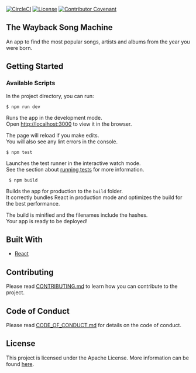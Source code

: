 [![CircleCI](https://circleci.com/gh/tendaitt/wayback-songmachine.svg?style=svg)](https://circleci.com/gh/tendaitt/wayback-songmachine) [![License](https://img.shields.io/badge/License-Apache%202.0-blue.svg)](https://opensource.org/licenses/Apache-2.0) [![Contributor Covenant](https://img.shields.io/badge/Contributor%20Covenant-v2.0%20adopted-ff69b4.svg)](code-of-conduct.md)

## The Wayback Song Machine

An app to find the most popular songs, artists and albums from the year you were born.

## Getting Started

### Available Scripts

In the project directory, you can run:

```
$ npm run dev
```

Runs the app in the development mode.<br />
Open [http://localhost:3000](http://localhost:3000) to view it in the browser.

The page will reload if you make edits.<br />
You will also see any lint errors in the console.

```
$ npm test
```

Launches the test runner in the interactive watch mode.<br />
See the section about [running tests](https://facebook.github.io/create-react-app/docs/running-tests) for more information.

```
 $ npm build
 ```

Builds the app for production to the `build` folder.<br />
It correctly bundles React in production mode and optimizes the build for the best performance.

The build is minified and the filenames include the hashes.<br />
Your app is ready to be deployed!

## Built With

* [React](https://reactjs.org/)

## Contributing

Please read [CONTRIBUTING.md](CONTRIBUTING.md) to learn how you can contribute to the project.

## Code of Conduct

Please read [CODE_OF_CONDUCT.md](CODE_OF_CONDUCT.md) for details on the code of conduct.

## License

This project is licensed under the Apache License. More information can be found [here](LICENSE).